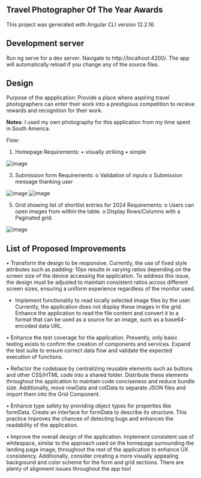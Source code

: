 ## Travel Photographer Of The Year Awards

This project was generated with Angular CLI version 12.2.16.

## Development server
Run ng serve for a dev server. Navigate to http://localhost:4200/. The app will automatically reload if you change any of the source files.

## Design
Purpose of the appplication: Provide a place where aspiring travel photographers can enter their work into a prestigious competition to recieve rewards and recognition for their work.

**Notes**: I used my own photography for this application from my time spent in South America.

Flow:

1.	Homepage Requirements:
•	visually striking
•	simple

![image](https://github.com/jtnaughton/Photo-awards/assets/80038241/8465b45c-7884-4304-a009-7ce9f24bc1a3)

 
3.	Submission form Requirements:
o	Validation of inputs
o	Submission message thanking user

![image](https://github.com/jtnaughton/Photo-awards/assets/80038241/02174f0d-3f30-4d38-9cdf-f92758719459)
![image](https://github.com/jtnaughton/Photo-awards/assets/80038241/bf0b5941-46f2-4fae-87f5-56587d37f3fa)

   
5.	Grid showing list of shortlist entries for 2024 Requirements:
o	Users can open images from within the table.
o	Display Rows/Columns with a Paginated grid.

![image](https://github.com/jtnaughton/Photo-awards/assets/80038241/4d96be01-efe0-4e5a-b38f-e3ad427038d7)

 
## List of Proposed Improvements

•	Transform the design to be responsive. Currently, the use of fixed style attributes such as padding: 10px results in varying ratios depending on the screen size of the device accessing the application. To address this issue, the design must be adjusted to maintain consistent ratios across different screen sizes, ensuring a uniform experience regardless of the monitor used.

- Implement functionality to read locally selected image files by the user. Currently, the application does not display these images in the grid. Enhance the application to read the file content and convert it to a format that can be used as a source for an image, such as a base64-encoded data URL.

•	Enhance the test coverage for the application. Presently, only basic testing exists to confirm the creation of components and services. Expand the test suite to ensure correct data flow and validate the expected execution of functions.

•	Refactor the codebase by centralizing reusable elements such as buttons and other CSS/HTML code into a shared folder. Distribute these elements throughout the application to maintain code conciseness and reduce bundle size. Additionally, move rowData and colData to 
separate JSON files and import them into the Grid Component.

•	Enhance type safety by providing object types for properties like formData. Create an interface for formData to describe its structure. This practice improves the chances of detecting bugs and enhances the readability of the application.

•	Improve the overall design of the application. Implement consistent use of whitespace, similar to the approach used on the homepage surrounding the landing page image, throughout the rest of the application to enhance UX consistency. Additionally, consider creating a more visually appealing background and color scheme for the form and grid sections. There are plenty of alignment issues throughout the app too!


